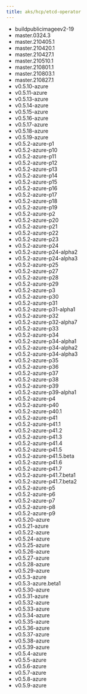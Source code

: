 ```yaml
---
title: aks/hcp/etcd-operator
---
```

- buildpublicimageev2-19
- master.0324.3
- master.210405.1
- master.210420.1
- master.210427.1
- master.210510.1
- master.210801.1
- master.210803.1
- master.210827.1
- v0.5.10-azure
- v0.5.11-azure
- v0.5.13-azure
- v0.5.14-azure
- v0.5.15-azure
- v0.5.16-azure
- v0.5.17-azure
- v0.5.18-azure
- v0.5.19-azure
- v0.5.2-azure-p1
- v0.5.2-azure-p10
- v0.5.2-azure-p11
- v0.5.2-azure-p12
- v0.5.2-azure-p13
- v0.5.2-azure-p14
- v0.5.2-azure-p15
- v0.5.2-azure-p16
- v0.5.2-azure-p17
- v0.5.2-azure-p18
- v0.5.2-azure-p19
- v0.5.2-azure-p2
- v0.5.2-azure-p20
- v0.5.2-azure-p21
- v0.5.2-azure-p22
- v0.5.2-azure-p23
- v0.5.2-azure-p24
- v0.5.2-azure-p24-alpha2
- v0.5.2-azure-p24-alpha3
- v0.5.2-azure-p25
- v0.5.2-azure-p27
- v0.5.2-azure-p28
- v0.5.2-azure-p29
- v0.5.2-azure-p3
- v0.5.2-azure-p30
- v0.5.2-azure-p31
- v0.5.2-azure-p31-alpha1
- v0.5.2-azure-p32
- v0.5.2-azure-p32-alpha7
- v0.5.2-azure-p33
- v0.5.2-azure-p34
- v0.5.2-azure-p34-alpha1
- v0.5.2-azure-p34-alpha2
- v0.5.2-azure-p34-alpha3
- v0.5.2-azure-p35
- v0.5.2-azure-p36
- v0.5.2-azure-p37
- v0.5.2-azure-p38
- v0.5.2-azure-p39
- v0.5.2-azure-p39-alpha1
- v0.5.2-azure-p4
- v0.5.2-azure-p40
- v0.5.2-azure-p40.1
- v0.5.2-azure-p41
- v0.5.2-azure-p41.1
- v0.5.2-azure-p41.2
- v0.5.2-azure-p41.3
- v0.5.2-azure-p41.4
- v0.5.2-azure-p41.5
- v0.5.2-azure-p41.5.beta
- v0.5.2-azure-p41.6
- v0.5.2-azure-p41.7
- v0.5.2-azure-p41.7.beta1
- v0.5.2-azure-p41.7.beta2
- v0.5.2-azure-p5
- v0.5.2-azure-p6
- v0.5.2-azure-p7
- v0.5.2-azure-p8
- v0.5.2-azure-p9
- v0.5.20-azure
- v0.5.21-azure
- v0.5.22-azure
- v0.5.24-azure
- v0.5.25-azure
- v0.5.26-azure
- v0.5.27-azure
- v0.5.28-azure
- v0.5.29-azure
- v0.5.3-azure
- v0.5.3-azure.beta1
- v0.5.30-azure
- v0.5.31-azure
- v0.5.32-azure
- v0.5.33-azure
- v0.5.34-azure
- v0.5.35-azure
- v0.5.36-azure
- v0.5.37-azure
- v0.5.38-azure
- v0.5.39-azure
- v0.5.4-azure
- v0.5.5-azure
- v0.5.6-azure
- v0.5.7-azure
- v0.5.8-azure
- v0.5.9-azure
